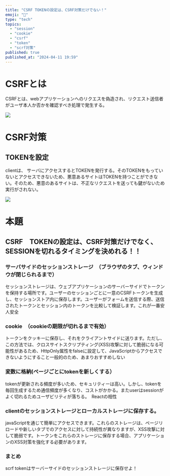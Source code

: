 ```yaml
---
title: "CSRF TOKENの設定は、CSRF対策だけでない！"
emoji: "🐡"
type: "tech"
topics:
  - "session"
  - "cookie"
  - "csrf"
  - "token"
  - "scrf対策"
published: true
published_at: "2024-04-11 19:59"
---
```


# CSRFとは
CSRFとは、webアプリケーションへのリクエスを偽造され、リクエスト送信者がユーザ本人か否かを確認すべき処理で発生する。

![](https://storage.googleapis.com/zenn-user-upload/7d402464111a-20240411.png)


# CSRF対策
## TOKENを設定
clientは、 サーバにアクセスするとTOKENを発行する。そのTOKENをもっていないとアクセスできないため、悪意あるサイトはTOKENを持つことができない。そのため、悪意のあるサイトは、不正なリクエストを送っても鍵がないため実行がされない。

![](https://storage.googleapis.com/zenn-user-upload/61b32b9617a8-20240411.png)


# 本題
## CSRF　TOKENの設定は、CSRF対策だけでなく、SESSIONを切れるタイミングを決めれる！！

### サーバサイドのセッションストレージ　（ブラウザのタブ、ウィンドウが閉じられるまで）
セッションストレージは、ウェブアプリケーションのサーバーサイドでトークンを保持する場所です。ユーザーのセッションごとに一意のCSRFトークンを生成し、セッションストア内に保存します。ユーザーがフォームを送信する際、送信されたトークンとセッション内のトークンを比較して検証します。これが一番安人安全
### cookie　（cookieの期限が切れるまで有効）
トークンをクッキーに保存し、それをクライアントサイドに送ります。ただし、この方法では、クロスサイトスクリプティング(XSS)攻撃に対して脆弱になる可能性があるため、HttpOnly属性をfalseに設定して、JavaScriptからアクセスできないようにすること一般的のため、あまりおすすめしない

### 変数に格納(ページごとにtokenを新しくする）
tokenが更新される頻度が多いため、セキュリティーは高い。しかし、tokenを毎回生成するため通信頻度が多くなり、コストがかかる。またuserはsessionがよく切れるためユーザビリティが落ちる。　Reactの相性

### clientのセッションストレージとローカルストレージに保存する。
javaScriptを通じて簡単にアクセスできます。これらのストレージは、ページリロードや新しいタブでのアクセスに対して持続性が異なりますが、XSS攻撃に対して脆弱です。トークンをこれらのストレージに保存する場合、アプリケーションのXSS対策を強化する必要があります。


### まとめ
scrf tokenはサーバーサイドのセッションストレージに保存せよ！

